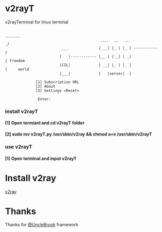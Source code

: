 # v2rayT
 v2rayTerminal for linux terminal
 
                                                                                _______
                                                ___   __   __                _/
                              ___              | __| |_ | |_ | -----------  /
                             |   |------------ |__ | | _| | _|             | freedom
                             |CIL|             | __| |_ | |_ |             |     world
                             |___|             |   |server|  |

                  [1] Subscription URL
                  [2] About
                  [3] Settings <Reset>

                   Enter:

### install v2rayT
#### [1] Open termianl and cd v2rayT folder
#### [2] sudo mv v2rayT.py /usr/sbin/v2ray && chmod a+x /usr/sbin/v2rayT
### use v2rayT
#### [1] Open terminal and input v2rayT
 
# Install v2ray
 <a href="https://www.v2ray.com/en/welcome/install.html">v2ray</a>

# Thanks
 Thanks for <a href="https://github.com/UncleBrook/v2rayT"> @UncleBrook</a> framework

